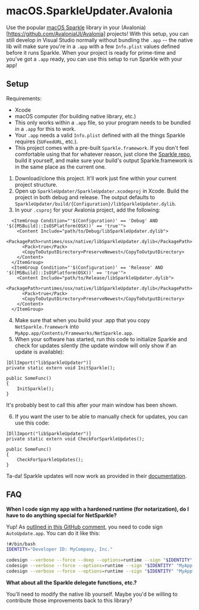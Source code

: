 # macOS.SparkleUpdater.Avalonia

Use the popular [macOS Sparkle](https://github.com/sparkle-project/Sparkle) library in your (Avalonia)[https://github.com/AvaloniaUI/Avalonia] projects! With this setup, you can still develop in Visual Studio normally without bundling the `.app` -- the native lib will make sure you're in a `.app` with a few `Info.plist` values defined before it runs Sparkle. When your project is ready for prime-time and you've got a `.app` ready, you can use this setup to run Sparkle with your app!

## Setup

Requirements:

* Xcode
* macOS computer (for building native library, etc.)
* This only works within a `.app` file, so your program needs to be bundled in a `.app` for this to work.
* Your `.app` needs a valid `Info.plist` defined with all the things Sparkle requires (`SUFeedURL`, etc.).
* This project comes with a pre-built `Sparkle.framework`. If you don't feel comfortable using that for whatever reason, just clone the [Sparkle repo]((https://github.com/sparkle-project/Sparkle)), build it yourself, and make sure your build's output Sparkle.framework is in the same place as the current one.

1. Download/clone this project. It'll work just fine within your current project structure.
2. Open up `SparkleUpdater/SparkleUpdater.xcodeproj` in Xcode. Build the project in both debug and release. The output defaults to `SparkleUpdater/build/{Configuration}/libSparkleUpdater.dylib`.
3. In your `.csproj` for your Avalonia project, add the following:

```
  <ItemGroup Condition="'$(Configuration)' == 'Debug' AND '$([MSBuild]::IsOSPlatform(OSX))' == 'true'">
    <Content Include="path/to/Debug/libSparkleUpdater.dylib">
      <PackagePath>runtimes/osx/native/libSparkleUpdater.dylib</PackagePath>
      <Pack>true</Pack>
      <CopyToOutputDirectory>PreserveNewest</CopyToOutputDirectory>
    </Content>
  </ItemGroup>
  <ItemGroup Condition="'$(Configuration)' == 'Release' AND '$([MSBuild]::IsOSPlatform(OSX))' == 'true'">
    <Content Include="path/to/Release/libSparkleUpdater.dylib">
      <PackagePath>runtimes/osx/native/libSparkleUpdater.dylib</PackagePath>
      <Pack>true</Pack>
      <CopyToOutputDirectory>PreserveNewest</CopyToOutputDirectory>
    </Content>
  </ItemGroup>
```

4. Make sure that when you build your .app that you copy `NetSparkle.framework` into `MyApp.app/Contents/Frameworks/NetSparkle.app`.
5. When your software has started, run this code to initialize Sparkle and check for updates silently (the update window will only show if an update is available):

```
[DllImport("libSparkleUpdater")]
private static extern void InitSparkle();

public SomeFunc()
{
    InitSparkle();
}
```

It's probably best to call this after your main window has been shown.

6. If you want the user to be able to manually check for updates, you can use this code:

```
[DllImport("libSparkleUpdater")]
private static extern void CheckForSparkleUpdates();

public SomeFunc()
{
    CheckForSparkleUpdates();
}
```

Ta-da! Sparkle updates will now work as provided in their [documentation](https://sparkle-project.org/documentation).

## FAQ

**When I code sign my app with a hardened runtime (for notarization), do I have to do anything special for NetSparkle?**

Yup! As [outlined in this GitHub comment](https://github.com/sparkle-project/Sparkle/issues/1389#issuecomment-507950890), you need to code sign `AutoUpdate.app`. You can do it like this:

```bash
!#/bin/bash
IDENTITY="Developer ID: MyCompany, Inc."

codesign --verbose --force --deep --options=runtime --sign "$IDENTITY" "MyApp.app/Contents/Frameworks/Sparkle.framework/Versions/A/Resources/AutoUpdate.app"
codesign --verbose --force --options=runtime --sign "$IDENTITY" "MyApp.app/Contents/Frameworks/Sparkle.framework/Versions/A"
codesign --verbose --force --options=runtime --sign "$IDENTITY" "MyApp.app/Contents/Frameworks/Sparkle.framework"
```

**What about all the Sparkle delegate functions, etc.?**

You'll need to modify the native lib yourself. Maybe you'd be willing to contribute those improvements back to this library?
